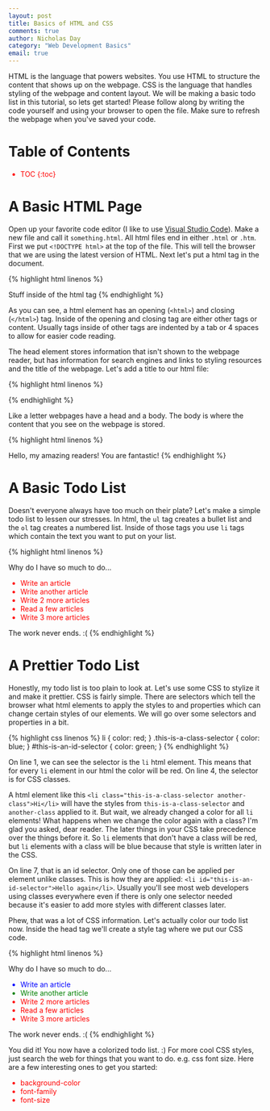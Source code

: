 ```yaml
---
layout: post
title: Basics of HTML and CSS
comments: true
author: Nicholas Day
category: "Web Development Basics"
email: true
---
```


HTML is the language that powers websites. You use HTML to structure the content that shows up on the webpage. CSS is the language that handles styling of the webpage and content layout. We will be making a basic todo list in this tutorial, so lets get started! Please follow along by writing the code yourself and using your browser to open the file. Make sure to refresh the webpage when you've saved your code.

# Table of Contents
* TOC
{:toc}

# A Basic HTML Page

Open up your favorite code editor (I like to use [Visual Studio Code](https://code.visualstudio.com/)). Make a new file and call it `something.html`. All html files end in either `.html` or `.htm`. First we put `<!DOCTYPE html>` at the top of the file. This will tell the browser that we are using the latest version of HTML. Next let's put a html tag in the document.

{% highlight html linenos %}
<!DOCTYPE html>
<html>
    Stuff inside of the html tag
</html>
{% endhighlight %}

As you can see, a html element has an opening (`<html>`) and closing (`</html>`) tag. Inside of the opening and closing tag are either other tags or content. Usually tags inside of other tags are indented by a tab or 4 spaces to allow for easier code reading.

The head element stores information that isn't shown to the webpage reader, but has information for search engines and links to styling resources and the title of the webpage. Let's add a title to our html file:

{% highlight html linenos %}
<!DOCTYPE html>
<html>
<head>
    <title>This is the title of my website!</title>
</head>
</html>
{% endhighlight %}

Like a letter webpages have a head and a body. The body is where the content that you see on the webpage is stored.

{% highlight html linenos %}
<!DOCTYPE html>
<html>
<head>
    <title>This is the title of my website!</title>
</head>
<body>
Hello, my amazing readers! You are fantastic!
</body>
</html>
{% endhighlight %}

# A Basic Todo List

Doesn't everyone always have too much on their plate? Let's make a simple todo list to lessen our stresses. In html, the `ul` tag creates a bullet list and the `ol` tag creates a numbered list. Inside of those tags you use `li` tags which contain the text you want to put on your list.

{% highlight html linenos %}
<!DOCTYPE html>
<html>
<head>
    <title>This is the title of my website!</title>
</head>
<body>
Why do I have so much to do...
<ul>
    <li>Write an article</li>
    <li>Write another article</li>
    <li>Write 2 more articles</li>
    <li>Read a few articles</li>
    <li>Write 3 more articles</li>
</ul>
The work never ends. :(
</body>
</html>
{% endhighlight %}

# A Prettier Todo List

Honestly, my todo list is too plain to look at. Let's use some CSS to stylize it and make it prettier. CSS is fairly simple. There are selectors which tell the browser what html elements to apply the styles to and properties which can change certain styles of our elements. We will go over some selectors and properties in a bit.

{% highlight css linenos %}
li {
    color: red;
}
.this-is-a-class-selector {
    color: blue;
}
#this-is-an-id-selector {
    color: green;
}
{% endhighlight %}

On line 1, we can see the selector is the `li` html element. This means that for every `li` element in our html the color will be red. On line 4, the selector is for CSS classes. 

A html element like this `<li class="this-is-a-class-selector another-class">Hi</li>` will have the styles from `this-is-a-class-selector` and `another-class` applied to it. But wait, we already changed a color for all `li` elements! What happens when we change the color again with a class? I'm glad you asked, dear reader. The later things in your CSS take precedence over the things before it. So `li` elements that don't have a class will be red, but `li` elements with a class will be blue because that style is written later in the CSS. 

On line 7, that is an id selector. Only one of those can be applied per element unlike classes. This is how they are applied: `<li id="this-is-an-id-selector">Hello again</li>`. Usually you'll see most web developers using classes everywhere even if there is only one selector needed because it's easier to add more styles with different classes later.

Phew, that was a lot of CSS information. Let's actually color our todo list now. Inside the head tag we'll create a style tag where we put our CSS code. 

{% highlight html linenos %}
<!DOCTYPE html>
<html>
<head>
    <title>This is the title of my website!</title>
    <style>
    li {
        color: red;
    }
    .this-is-a-class-selector {
        color: blue;
    }
    #this-is-an-id-selector {
        color: green;
    }
    </style>
</head>
<body>
Why do I have so much to do...
<ul>
    <li class="this-is-a-class-selector">Write an article</li>
    <li id="this-is-an-id-selector">Write another article</li>
    <li>Write 2 more articles</li>
    <li>Read a few articles</li>
    <li>Write 3 more articles</li>
</ul>
The work never ends. :(
</body>
</html>
{% endhighlight %}

You did it! You now have a colorized todo list. :) For more cool CSS styles, just search the web for things that you want to do. e.g. css font size. Here are a few interesting ones to get you started:
* background-color
* font-family
* font-size